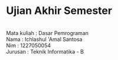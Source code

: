 # Ujian Akhir Semester
<br> Mata kuliah : Dasar Pemrograman
<br> Nama : Ichlashul 'Amal Santosa
<br> Nim : 1227050054
<br> Jurusan : Teknik Informatika - B
